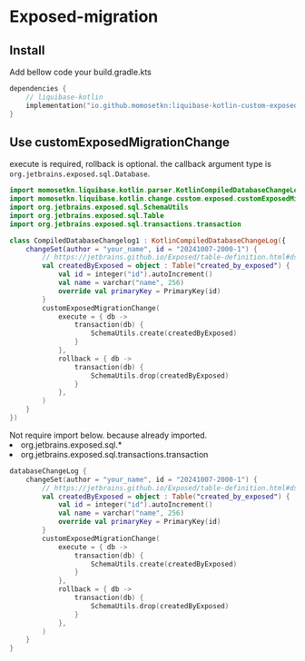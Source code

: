 # Exposed-migration


## Install

Add bellow code your build.gradle.kts

```kotlin
dependencies {
    // liquibase-kotlin
    implementation("io.github.momosetkn:liquibase-kotlin-custom-exposed-migration-change:%liquibaseKotlinVersion%")
}
```

## Use customExposedMigrationChange

execute is required, rollback is optional.
the callback argument type is `org.jetbrains.exposed.sql.Database`.

<tabs>
<tab title="Compiled Kotlin">

```kotlin
import momosetkn.liquibase.kotlin.parser.KotlinCompiledDatabaseChangeLog
import momosetkn.liquibase.kotlin.change.custom.exposed.customExposedMigrationChange
import org.jetbrains.exposed.sql.SchemaUtils
import org.jetbrains.exposed.sql.Table
import org.jetbrains.exposed.sql.transactions.transaction

class CompiledDatabaseChangelog1 : KotlinCompiledDatabaseChangeLog({
    changeSet(author = "your_name", id = "20241007-2000-1") {
        // https://jetbrains.github.io/Exposed/table-definition.html#dsl-create-table
        val createdByExposed = object : Table("created_by_exposed") {
            val id = integer("id").autoIncrement()
            val name = varchar("name", 256)
            override val primaryKey = PrimaryKey(id)
        }
        customExposedMigrationChange(
            execute = { db ->
                transaction(db) {
                    SchemaUtils.create(createdByExposed)
                }
            },
            rollback = { db ->
                transaction(db) {
                    SchemaUtils.drop(createdByExposed)
                }
            },
        )
    }
})
```

</tab>
<tab title="Kotlin script">

<note>
Not require import below. because already imported.
<list>
    <li>org.jetbrains.exposed.sql.* </li>
    <li>org.jetbrains.exposed.sql.transactions.transaction </li>
</list>
</note>

```kotlin
databaseChangeLog {
    changeSet(author = "your_name", id = "20241007-2000-1") {
        // https://jetbrains.github.io/Exposed/table-definition.html#dsl-create-table
        val createdByExposed = object : Table("created_by_exposed") {
            val id = integer("id").autoIncrement()
            val name = varchar("name", 256)
            override val primaryKey = PrimaryKey(id)
        }
        customExposedMigrationChange(
            execute = { db ->
                transaction(db) {
                    SchemaUtils.create(createdByExposed)
                }
            },
            rollback = { db ->
                transaction(db) {
                    SchemaUtils.drop(createdByExposed)
                }
            },
        )
    }
}
```

</tab>
</tabs>
